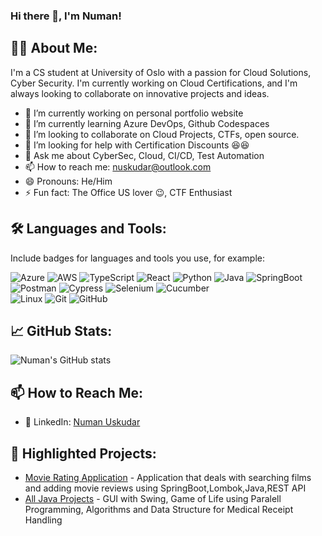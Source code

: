 ### Hi there 👋, I'm Numan!

## 👨‍💻 About Me:
I'm a CS student at University of Oslo with a passion for Cloud Solutions, Cyber Security. I'm currently working on Cloud Certifications, and I'm always looking to collaborate on innovative projects and ideas.

- 🔭 I’m currently working on personal portfolio website 
- 🌱 I’m currently learning Azure DevOps, Github Codespaces
- 👯 I’m looking to collaborate on Cloud Projects, CTFs, open source.
- 🤔 I’m looking for help with Certification Discounts :laughing::satisfied:
- 💬 Ask me about CyberSec, Cloud, CI/CD, Test Automation
- 📫 How to reach me: nuskudar@outlook.com
- 😄 Pronouns: He/Him
- ⚡ Fun fact: The Office US lover :wink:, CTF Enthusiast

## 🛠️ Languages and Tools:
Include badges for languages and tools you use, for example:

![Azure](https://img.shields.io/badge/-Azure-0089D6?style=flat&logo=microsoftazure&logoColor=white)
![AWS](https://img.shields.io/badge/-AWS-232F3E?style=flat&logo=amazonaws&logoColor=white)
![TypeScript](https://img.shields.io/badge/-TypeScript-333333?style=flat&logo=typescript)
![React](https://img.shields.io/badge/-React-333333?style=flat&logo=react)
![Python](https://img.shields.io/badge/-Python-333333?style=flat&logo=python)
![Java](https://img.shields.io/badge/-Java-007396?style=flat&logo=java)
![SpringBoot](https://img.shields.io/badge/-SpringBoot-333333?style=flat&logo=springboot)<br>
![Postman](https://img.shields.io/badge/-Postman-333333?style=flat&logo=postman)
![Cypress](https://img.shields.io/badge/-Cypress-17202C?style=flat&logo=cypress&logoColor=white)
![Selenium](https://img.shields.io/badge/-Selenium-43B02A?style=flat&logo=selenium&logoColor=white)
![Cucumber](https://img.shields.io/badge/-Cucumber-23D96C?style=flat&logo=cucumber&logoColor=white) <br>
![Linux](https://img.shields.io/badge/-Linux-333333?style=flat&logo=linux)
![Git](https://img.shields.io/badge/-Git-333333?style=flat&logo=git)
![GitHub](https://img.shields.io/badge/-GitHub-333333?style=flat&logo=github)


## 📈 GitHub Stats:

![Numan's GitHub stats](https://github-readme-stats.vercel.app/api?username=nuskudar94&show_icons=true&theme=radical)

## 📫 How to Reach Me:
- 💼 LinkedIn: [Numan Uskudar](https://www.linkedin.com/in/numan-uskudar/)

## 🌟 Highlighted Projects:
- [Movie Rating Application](https://github.com/nuskudar94/MovieRating) - Application that deals with searching films and adding movie reviews using SpringBoot,Lombok,Java,REST API
- [All Java Projects](https://github.com/nuskudar94/javaProjects) - GUI with Swing, Game of Life using Paralell Programming, Algorithms and Data Structure for Medical Receipt Handling

<!-- Feel free to add more sections that are relevant to you -->

<!-- This is a comment in Markdown -->

<!--
**nuskudar94/nuskudar94** is a ✨ _special_ ✨ repository because its `README.md` (this file) appears on your GitHub profile.

Here are some ideas to get you started:

- 🔭 I’m currently working on ...
- 🌱 I’m currently learning ...
- 👯 I’m looking to collaborate on ...
- 🤔 I’m looking for help with ...
- 💬 Ask me about ...
- 📫 How to reach me: ...
- 😄 Pronouns: ...
- ⚡ Fun fact: ...
-->
